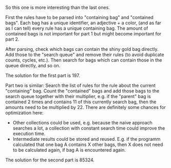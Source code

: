 So this one is more interesting than the last ones.

First the rules have to be parsed into "containing bag" and "contained bags".
Each bag has a unique identifier, an adjective + a color, (and as far as I can tell) every rule has a unique containing bag.
The amount of contained bags is not important for part 1 but might become important for part 2.

After parsing, check which bags can contain the shiny gold bag directly.
Add those to the "search queue" and remove their rules (to avoid duplicate counts, cycles, etc.).
Then search for bags which can contain those in the queue directly, and so on.

The solution for the first part is 197.

Part two is similar:
Search the list of rules for the rule about the current "containing" bag.
Count the "contained" bags and add those bags to the search queue together with their multiplier, e.g. if the "parent" bag is contained 2 times and contains 11 of this currently search bag, then the amounts need to be multiplied by 22.
There are definitely some chances for optimization here:
* Other collections could be used, e.g. because the naive approach searches a lot, a collection with constant search time could improve the execution time.
* Intermediate results could be stored and reused. E.g. if the programm calculated that one bag A contains X other bags, then X does not need to be calculated again, if bag A is encountered again.

The solution for the second part is 85324.
